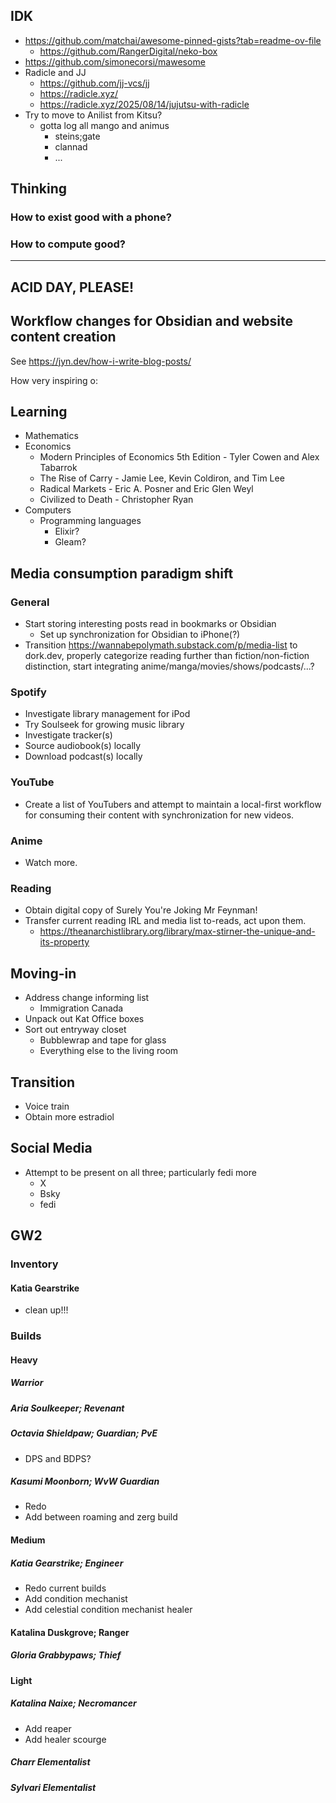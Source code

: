 ## IDK

* https://github.com/matchai/awesome-pinned-gists?tab=readme-ov-file
	* https://github.com/RangerDigital/neko-box
* https://github.com/simonecorsi/mawesome
* Radicle and JJ
	* https://github.com/jj-vcs/jj
	* https://radicle.xyz/
	* https://radicle.xyz/2025/08/14/jujutsu-with-radicle
* Try to move to Anilist from Kitsu?
	* gotta log all mango and animus
		* steins;gate
		* clannad
		* ...

## Thinking

### How to exist good with a phone?
### How to compute good?

<hr>

## ACID DAY, PLEASE!

## Workflow changes for Obsidian and website content creation

See https://jyn.dev/how-i-write-blog-posts/

How very inspiring o:

## Learning

* Mathematics
* Economics
	* Modern Principles of Economics 5th Edition - Tyler Cowen and Alex Tabarrok
	* The Rise of Carry - Jamie Lee, Kevin Coldiron, and Tim Lee
	* Radical Markets - Eric A. Posner and Eric Glen Weyl
	* Civilized to Death - Christopher Ryan
* Computers
	* Programming languages
		* Elixir?
		* Gleam?

## Media consumption paradigm shift

### General

* Start storing interesting posts read in bookmarks or Obsidian
	* Set up synchronization for Obsidian to iPhone(?)
* Transition https://wannabepolymath.substack.com/p/media-list to dork.dev, properly categorize reading further than fiction/non-fiction distinction, start integrating anime/manga/movies/shows/podcasts/...?

### Spotify

* Investigate library management for iPod
* Try Soulseek for growing music library
* Investigate tracker(s)
* Source audiobook(s) locally
* Download podcast(s) locally

### YouTube

* Create a list of YouTubers and attempt to maintain a local-first workflow for consuming their content with synchronization for new videos.

### Anime

* Watch more.

### Reading

* Obtain digital copy of Surely You're Joking Mr Feynman!
* Transfer current reading IRL and media list to-reads, act upon them.
	* https://theanarchistlibrary.org/library/max-stirner-the-unique-and-its-property

## Moving-in

* Address change informing list
	* Immigration Canada
* Unpack out Kat Office boxes
* Sort out entryway closet
	* Bubblewrap and tape for glass
	* Everything else to the living room

## Transition

* Voice train
* Obtain more estradiol

## Social Media

* Attempt to be present on all three; particularly fedi more
	* X
	* Bsky
	* fedi

## GW2

### Inventory

#### Katia Gearstrike

* clean up!!!

### Builds

#### Heavy

##### Warrior

##### Aria Soulkeeper; Revenant

##### Octavia Shieldpaw; Guardian; PvE

* DPS and BDPS?

##### Kasumi Moonborn; WvW Guardian

* Redo
* Add between roaming and zerg build


#### Medium

##### Katia Gearstrike; Engineer

* Redo current builds
* Add condition mechanist
* Add celestial condition mechanist healer

#### Katalina Duskgrove; Ranger

##### Gloria Grabbypaws; Thief

#### Light

##### Katalina Naixe; Necromancer

* Add reaper
* Add healer scourge

##### Charr Elementalist

##### Sylvari Elementalist